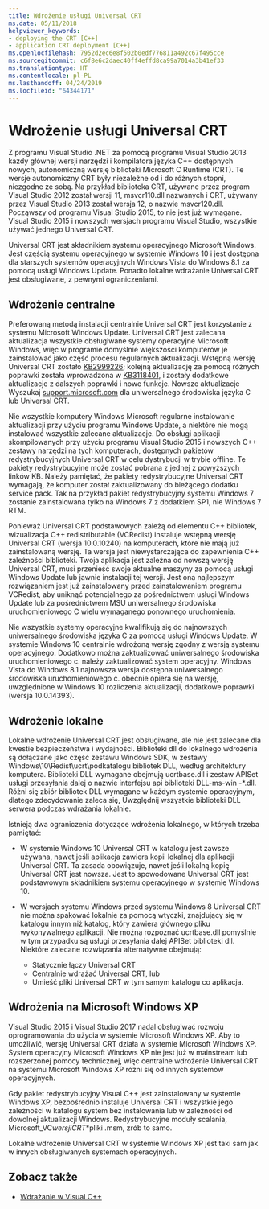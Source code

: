 ```yaml
---
title: Wdrożenie usługi Universal CRT
ms.date: 05/11/2018
helpviewer_keywords:
- deploying the CRT [C++]
- application CRT deployment [C++]
ms.openlocfilehash: 7952d2ec6e8f502b0edf776811a492c67f495cce
ms.sourcegitcommit: c6f8e6c2daec40ff4effd8ca99a7014a3b41ef33
ms.translationtype: HT
ms.contentlocale: pl-PL
ms.lasthandoff: 04/24/2019
ms.locfileid: "64344171"
---
```

# <a name="universal-crt-deployment"></a>Wdrożenie usługi Universal CRT

Z programu Visual Studio .NET za pomocą programu Visual Studio 2013 każdy głównej wersji narzędzi i kompilatora języka C++ dostępnych nowych, autonomiczną wersję biblioteki Microsoft C Runtime (CRT). Te wersje autonomiczny CRT były niezależne od i do różnych stopni, niezgodne ze sobą. Na przykład biblioteka CRT, używane przez program Visual Studio 2012 został wersji 11, msvcr110.dll nazwanych i CRT, używany przez Visual Studio 2013 został wersja 12, o nazwie msvcr120.dll. Począwszy od programu Visual Studio 2015, to nie jest już wymagane. Visual Studio 2015 i nowszych wersjach programu Visual Studio, wszystkie używać jednego Universal CRT.

Universal CRT jest składnikiem systemu operacyjnego Microsoft Windows. Jest częścią systemu operacyjnego w systemie Windows 10 i jest dostępna dla starszych systemów operacyjnych Windows Vista do Windows 8.1 za pomocą usługi Windows Update. Ponadto lokalne wdrażanie Universal CRT jest obsługiwane, z pewnymi ograniczeniami.

## <a name="central-deployment"></a>Wdrożenie centralne

Preferowaną metodą instalacji centralnie Universal CRT jest korzystanie z systemu Microsoft Windows Update. Universal CRT jest zalecana aktualizacja wszystkie obsługiwane systemy operacyjne Microsoft Windows, więc w programie domyślnie większości komputerów je zainstalować jako część procesu regularnych aktualizacji. Wstępną wersję Universal CRT zostało [KB2999226](https://support.microsoft.com/kb/2999226); kolejną aktualizację za pomocą różnych poprawki została wprowadzona w [KB3118401](https://support.microsoft.com/kb/3118401), i zostały dodatkowe aktualizacje z dalszych poprawki i nowe funkcje. Nowsze aktualizacje Wyszukaj [support.microsoft.com](https://support.microsoft.com) dla uniwersalnego środowiska języka C lub Universal CRT.

Nie wszystkie komputery Windows Microsoft regularne instalowanie aktualizacji przy użyciu programu Windows Update, a niektóre nie mogą instalować wszystkie zalecane aktualizacje. Do obsługi aplikacji skompilowanych przy użyciu programu Visual Studio 2015 i nowszych C++ zestawy narzędzi na tych komputerach, dostępnych pakietów redystrybucyjnych Universal CRT w celu dystrybucji w trybie offline. Te pakiety redystrybucyjne może zostać pobrana z jednej z powyższych linków KB. Należy pamiętać, że pakiety redystrybucyjne Universal CRT wymagają, że komputer został zaktualizowany do bieżącego dodatku service pack. Tak na przykład pakiet redystrybucyjny systemu Windows 7 zostanie zainstalowana tylko na Windows 7 z dodatkiem SP1, nie Windows 7 RTM.

Ponieważ Universal CRT podstawowych zależą od elementu C++ bibliotek, wizualizacja C++ redistributable (VCRedist) instaluje wstępną wersję Universal CRT (wersja 10.0.10240) na komputerach, które nie mają już zainstalowaną wersję. Ta wersja jest niewystarczająca do zapewnienia C++ zależności biblioteki. Twoja aplikacja jest zależna od nowszą wersję Universal CRT, musi przenieść swoje aktualne maszyny za pomocą usługi Windows Update lub jawnie instalacji tej wersji. Jest ona najlepszym rozwiązaniem jest już zainstalowany przed zainstalowaniem programu VCRedist, aby uniknąć potencjalnego za pośrednictwem usługi Windows Update lub za pośrednictwem MSU uniwersalnego środowiska uruchomieniowego C wielu wymaganego ponownego uruchomienia.

Nie wszystkie systemy operacyjne kwalifikują się do najnowszych uniwersalnego środowiska języka C za pomocą usługi Windows Update. W systemie Windows 10 centralnie wdrożoną wersję zgodny z wersją systemu operacyjnego. Dodatkowo można zaktualizować uniwersalnego środowiska uruchomieniowego c. należy zaktualizować system operacyjny. Windows Vista do Windows 8.1 najnowsza wersja dostępna uniwersalnego środowiska uruchomieniowego c. obecnie opiera się na wersję, uwzględnione w Windows 10 rozliczenia aktualizacji, dodatkowe poprawki (wersja 10.0.14393).

## <a name="local-deployment"></a>Wdrożenie lokalne

Lokalne wdrożenie Universal CRT jest obsługiwane, ale nie jest zalecane dla kwestie bezpieczeństwa i wydajności.  Biblioteki dll do lokalnego wdrożenia są dołączane jako część zestawu Windows SDK, w zestawy Windows\\10\\Redist\\ucrt\\podkatalogu bibliotek DLL, według architektury komputera. Biblioteki DLL wymagane obejmują ucrtbase.dll i zestaw APISet usługi przesyłania dalej o nazwie interfejsu api biblioteki DLL-ms-win -\*.dll. Różni się zbiór bibliotek DLL wymagane w każdym systemie operacyjnym, dlatego zdecydowanie zaleca się, Uwzględnij wszystkie biblioteki DLL serwera podczas wdrażania lokalnie.

Istnieją dwa ograniczenia dotyczące wdrożenia lokalnego, w których trzeba pamiętać:

- W systemie Windows 10 Universal CRT w katalogu jest zawsze używana, nawet jeśli aplikacja zawiera kopii lokalnej dla aplikacji Universal CRT. Ta zasada obowiązuje, nawet jeśli lokalną kopię Universal CRT jest nowsza. Jest to spowodowane Universal CRT jest podstawowym składnikiem systemu operacyjnego w systemie Windows 10.

- W wersjach systemu Windows przed systemu Windows 8 Universal CRT nie można spakować lokalnie za pomocą wtyczki, znajdujący się w katalogu innym niż katalog, który zawiera głównego pliku wykonywalnego aplikacji. Nie można rozpoznać ucrtbase.dll pomyślnie w tym przypadku są usługi przesyłania dalej APISet biblioteki dll. Niektóre zalecane rozwiązania alternatywne obejmują:

  - Statycznie łączy Universal CRT
  - Centralnie wdrażać Universal CRT, lub
  - Umieść pliki Universal CRT w tym samym katalogu co aplikacja.

## <a name="deployment-on-microsoft-windows-xp"></a>Wdrożenia na Microsoft Windows XP

Visual Studio 2015 i Visual Studio 2017 nadal obsługiwać rozwoju oprogramowania do użycia w systemie Microsoft Windows XP. Aby to umożliwić, wersję Universal CRT działa w systemie Microsoft Windows XP. System operacyjny Microsoft Windows XP nie jest już w mainstream lub rozszerzonej pomocy technicznej, więc centralne wdrożenie Universal CRT na systemu Microsoft Windows XP różni się od innych systemów operacyjnych.

Gdy pakiet redystrybucyjny Visual C++ jest zainstalowany w systemie Windows XP, bezpośrednio instaluje Universal CRT i wszystkie jego zależności w katalogu system bez instalowania lub w zależności od dowolnej aktualizacji Windows. Redystrybucyjne moduły scalania, Microsoft_VC*wersji*_CRT_\*pliki .msm, zrób to samo.

Lokalne wdrożenie Universal CRT w systemie Windows XP jest taki sam jak w innych obsługiwanych systemach operacyjnych.

## <a name="see-also"></a>Zobacz także

- [Wdrażanie w Visual C++](deployment-in-visual-cpp.md)
